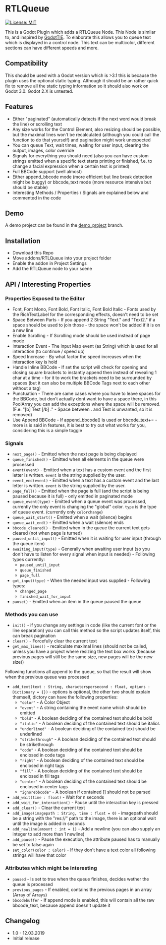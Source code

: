 RTLQueue
================================
[![License: MIT](https://img.shields.io/badge/License-MIT-yellow.svg)](https://opensource.org/licenses/MIT)

This is a Godot Plugin which adds a RTLQueue Node.
This Node is similar to, and inspired by [GodotTIE](https://github.com/henriquelalves/GodotTIE).
To elaborate this allows you to queue text which is displayed in a control node. This text can be multicolor, different sections can have different speeds and more.

## Compatibility

This should be used with a Godot version which is >3.1 this is because the plugin uses the optional static typing. Although it should be an rather quick fix to remove all the static typing information so it should also work on Godot 3.0. Godot 2.X is untested.

## Features

* Either "paginated" (automatically detects if the next word would break the line) or scrolling text
* Any size works for the Control Element, also resizing should be possible, but the maximal lines won't be recalculated (although you could call the function to do that yourself) and pagination might work unexpected
* You can queue Text, wait times, waiting for user input, clearing the output, images, color override
* Signals for everything you should need (also you can have custom strings emitted when a specific text starts printing or finished, f.e. to change a facial expression when a certain text is printed)
* Full BBCode support (well almost)
* Either append_bbcode mode (more efficient but line break detection might be buggy) or bbcode_text mode (more resource intensive but should be stable)
* Interesting Methods / Properties / Signals are explained below and commented in the code

## Demo

A demo project can be found in the [demo_project](https://github.com/NetroScript/Godot-RTLQueue/tree/demo_project) branch.

## Installation

* Download this Repo
* Move addons/RTLQueue into your project folder
* Enable the addon in Project Settings
* Add the RTLQueue node to your scene

## API / Interesting Properties

### Properties Exposed to the Editor

* Font, Font Mono, Font Bold, Font Italic, Font Bold Italic - Fonts used by the RichTextLabel for the corresponding effects, doesn't need to be set
* Space Between Parts - If you append 2 String "Text." and "Text2." if a space should be used to join those - the space won't be added if it is on a new line
* Enable Scrolling - If Scrolling mode should be used instead of page mode
* Interaction Event - The Input Map event (as String) which is used for all interaction (to continue / speed up)
* Speed Increase - By what factor the speed increases when the interaction key is hold
* Handle Inline BBCode - If set the script will check for opening and closing square brackets to instantly append then instead of revealing 1 char at a time - for it to work the brackets need to be surrounded by spaces (but it can also be multiple BBCode Tags next to each other without a tag)
* Punctuation - There are same cases where you have to leave spaces for the BBCode, but don't actually dont want to have a space there, in this PoolArray you can add the exceptions where the space will be removed. (F.e. "[b] Test [/b] ." - Space between . and Test is unwanted, so it is removed)
* Use Append BBCode - If append_bbcode() is used or bbcode_text+= - more is is said in features, it is best to try out what works for you, considering this is a simple toggle 

### Signals

* `next_page()` - Emitted when the next page is being displayed
* `queue_finished()` - Emitted when all elements in the queue were processed
* `event(event)` - Emitted when a text has a custom event and the first letter is written. `event` is the string supplied by the user.
* `event_end(event)` - Emitted when a text has a custom event and the last letter is written. `event` is the string supplied by the user.
* `page_full()` - Emitted when the page is full (and the script is being paused because it is full) - only emitted in paginated mode
* `queue_event(type)` - Emitted when a queue event was processed, currently the only event is changing the "global" color. `type` is the type of queue event. (currently only `colorchange`)
* `queue_wait_start()` - Emitted when a wait (silence) begins
* `queue_wait_end()` - Emitted when a wait (silence) ends
* `bbcode_cleared()` - Emitted when in the queue the current text gets cleared (not when page is turned)
* `paused_until_input()` - Emitted when it is waiting for user input (through the queue item)
* `awaiting_input(type)` - Generally when awaiting user input (so you don't have to listen for every signal when input is needed) - Following types currently:
  * `paused_until_input`
  * `queue_finished`
  * `page_full`
* `got_input(type)` - When the needed input was supplied - Following types:
  * `changed_page`
  * `finished_wait_for_input`
* `pause()` - Emitted when an item in the queue paused the queue
  
### Methods you can use

* `init()` - if you change any settings in code (like the current font or the line separation) you can call this method so the script updates itself, this can break pagination
* `clear()` - Forcefully clear the current text
* `get_max_lines()` - recalculate maximal lines (should not be called, unless you have a project where resizing the text box works (because previous pages will still be the same size, new pages will be the new size))

Following functions all append to the queue, so that the result will show when the previous queue was processed

* `add_text(text : String, characterspersecond : float, options : Dictionary = {})` - options is optional, the other two should explain themself, dictory can have the following properties:
  * `"color"` - A Color Object
  * `"event"` - A string containing the event name which should be emitted
  * `"bold"` - A boolean deciding of the contained text should be bold
  * `"italic"` - A boolean deciding of the contained text should be italics
  * `"underlined"` - A boolean deciding of the contained text should be underlined
  * `"strikethrough"` - A boolean deciding of the contained text should be strikethrough
  * `"code"` - A boolean deciding of the contained text should be enclosed in code tags
  * `"right"` - A boolean deciding of the contained text should be enclosed in right tags
  * `"fill"` - A boolean deciding of the contained text should be enclosed in fill tags
  * `"center"` - A boolean deciding of the contained text should be enclosed in center tags
  * `"ignorebbcode"` - A boolean if contained [<tag>] should not be parsed
* `add_wait(time : float)` - Wait for n seconds
* `add_wait_for_interaction()` - Pause until the interaction key is pressed
* `add_clear()` - Clear the current text
* `add_image(imagepath : String, time : float = 0)` - imagepath should be a string with the "res://" path to the image, there is an optional wait until the image is added in seconds
* `add_newline(amount : int = 1)` - Add a newline (you can also supply an integer to add more than 1 newline)
* `add_pause()` - Pause the execution, the attribute paused has to manually be set to false again
* `set_color(color : Color)` - If they don't have a text color all following strings will have that color

### Attributes which might be interesting

* `paused` - Is set to true when the queue finishes, decides wether the queue is processed
* `previous_pages` - If enabled, contains the previous pages in an array (Array of Arrays)
* `bbcodebuffer` - If append mode is enabled, this will contain all the raw bbcode_text, because append doesn't update it


## Changelog

* 1.0 - 12.03.2019
 * Initial release

